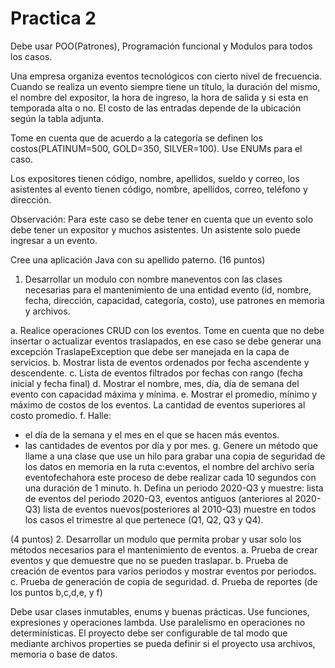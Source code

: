 # Practica 2 


Debe usar POO(Patrones), Programación funcional y Modulos para todos los casos.

Una empresa organiza eventos tecnológicos con cierto nivel de frecuencia. Cuando se realiza un evento siempre
tiene un título, la duración del mismo, el nombre del expositor, la hora de ingreso, la hora de salida y si esta en temporada alta o no. El costo de las entradas depende de la ubicación según la tabla adjunta.

Tome en cuenta que de acuerdo a la categoría se definen los costos(PLATINUM=500, GOLD=350, SILVER=100). Use ENUMs para el caso.

Los expositores tienen código, nombre, apellidos, sueldo y correo, los asistentes al evento tienen código, nombre, apellidos, correo, teléfono y dirección.

Observación:
Para este caso se debe tener en cuenta que un evento solo debe tener un expositor y muchos asistentes. Un asistente solo puede ingresar a un evento.

Cree una aplicación Java con su apellido paterno.
(16 puntos)
1. Desarrollar un modulo con nombre maneventos con las clases necesarias para el mantenimiento de una entidad evento (id, nombre, fecha, dirección, capacidad, categoría, costo), use patrones en memoria y archivos.

a. Realice operaciones CRUD con los eventos. Tome en cuenta que no debe insertar o actualizar eventos traslapados, en ese caso se debe generar una excepción TraslapeException que debe ser manejada en la capa de servicios.
b. Mostrar lista de eventos ordenados por fecha ascendente y descendente.
c. Lista de eventos filtrados por fechas con rango (fecha inicial y fecha final)
d. Mostrar el nombre, mes, día, día de semana del evento con capacidad máxima y mínima.
e. Mostrar el promedio, mínimo y máximo de costos de los eventos. La cantidad de eventos superiores al costo promedio.
f. Halle:
- el día de la semana y el mes en el que se hacen más eventos.
- las cantidades de eventos por día y por mes.
g. Genere un método que llame a una clase que use un hilo para grabar una copia de seguridad de los datos en memoria en la ruta c:eventos, el nombre del archivo sería eventofechahora este proceso de debe realizar cada 10 segundos con una duración de 1 minuto.
h. Defina un periodo 2020-Q3 y muestre: lista de eventos del periodo 2020-Q3, eventos antiguos (anteriores al 2020-Q3) lista de eventos nuevos(posteriores al 2010-Q3) muestre en todos los casos el trimestre al que pertenece (Q1, Q2, Q3 y Q4).

(4 puntos)
2. Desarrollar un modulo que permita probar y usar solo los métodos necesarios para el mantenimiento de eventos.
a. Prueba de crear eventos y que demuestre que no se pueden traslapar.
b. Prueba de creación de eventos para varios periodos y mostrar eventos por periodos.
c. Prueba de generación de copia de seguridad.
d. Prueba de reportes (de los puntos b,c,d,e, y f)

Debe usar clases inmutables, enums y buenas prácticas.
Use funciones, expresiones y operaciones lambda.
Use paralelismo en operaciones no determinísticas.
El proyecto debe ser configurable de tal modo que mediante archivos properties se pueda definir si el proyecto usa archivos, memoria o base de datos.

